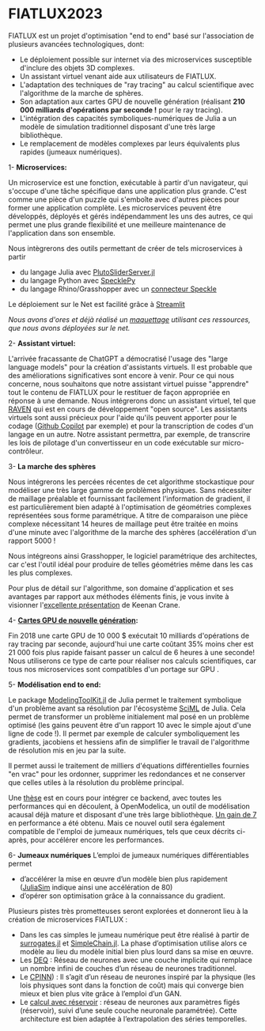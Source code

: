 # FIATLUX2023
FIATLUX est un projet d'optimisation "end to end" basé sur l'association de plusieurs avancées technologiques, dont:
- Le déploiement possible sur internet via des microservices susceptible d'inclure des objets 3D complexes.
- Un assistant virtuel venant aide aux utilisateurs de FIATLUX.
- L'adaptation des techniques de "ray tracing" au calcul scientifique avec l'algorithme de la marche de sphères.
- Son adaptation aux cartes GPU de nouvelle génération (réalisant **210 000 milliards d'opérations par seconde !** pour le ray tracing).
- L'intégration des capacités symboliques-numériques de Julia a un modèle de simulation traditionnel disposant d'une très large bibliothèque.
- Le remplacement de modèles complexes par leurs équivalents plus rapides (jumeaux numériques). 

1- **Microservices:** 

Un microservice est une fonction, exécutable à partir d'un navigateur, qui s'occupe d'une tâche spécifique dans une application plus grande. C'est comme une pièce d'un puzzle qui s'emboîte avec d'autres pièces pour former une application complète. Les microservices peuvent être développés, déployés et gérés indépendamment les uns des autres, ce qui permet une plus grande flexibilité et une meilleure maintenance de l'application dans son ensemble.

Nous intègrerons des outils permettant de créer de tels microservices à partir
- du langage Julia avec [PlutoSliderServer.jl](https://github.com/JuliaPluto/PlutoSliderServer.jl)
- du langage Python avec [SpecklePy](https://github.com/specklesystems/specklepy)
- du langage Rhino/Grasshopper avec un [connecteur Speckle](https://speckle.systems/tag/grasshopper/)

Le déploiement sur le Net est facilité grâce à [Streamlit](https://streamlit.io/)

*Nous avons d'ores et déjà réalisé un [maquettage](https://fiatluxweb.herokuapp.com/) utilisant ces ressources, que nous avons déployées sur le net.*

2- **Assistant virtuel:**

L'arrivée fracassante de ChatGPT a démocratisé l'usage des "large language models" pour la création d'assistants virtuels. Il est probable que des améliorations significatives sont encore à venir. Pour ce qui nous concerne, nous souhaitons que notre assistant virtuel puisse "apprendre" tout le contenu de FIATLUX pour le restituer de façon appropriée en réponse à une demande. Nous intégrerons donc un assistant virtuel, tel que [RAVEN](https://github.com/daveshap/raven) qui est en cours de développement "open source".
Les assistants virtuels sont aussi précieux pour l'aide qu'ils peuvent apporter pour le codage ([Github Copilot](https://github.com/features/copilot) par exemple) et pour la transcription de codes d'un langage en un autre. Notre assistant permettra, par exemple, de transcrire les lois de pilotage d'un convertisseur en un code exécutable sur micro-contrôleur.

3- **La marche des sphères**

Nous intégrerons les percées récentes de cet algorithme stockastique pour modéliser une très large gamme de problèmes physiques.
Sans nécessiter de maillage préalable et fournissant facilement l'information de gradient, il est particulièrement bien adapté à l'optimisation de géométries complexes représentées sous forme paramétrique. A titre de comparaison une pièce complexe nécessitant 14 heures de maillage peut être traitée en moins d'une minute avec l'algorithme de la marche des sphères (accélération d'un rapport 5000 !

Nous intégreons ainsi Grasshopper, le logiciel paramétrique des architectes, car c'est l'outil idéal pour produire de telles géométries même dans les cas les plus complexes. 

Pour plus de détail sur l'algorithme, son domaine d'application et ses avantages par rapport aux méthodes éléments finis, je vous invite à visionner l'[excellente présentation](https://cs.dartmouth.edu/wjarosz/publications/sawhneyseyb22gridfree.html) de Keenan Crane.

4- **[Cartes GPU de nouvelle génération](https://wccftech.com/nvidia-rtx-6000-ada-graphics-card-benchmarked-3dmark-72-percent-faster-vs-a6000-ampere/ ):**

Fin 2018 une carte GPU de 10 000 $ exécutait 10 milliards d'opérations de ray tracing par seconde, aujourd'hui une carte coûtant 35% moins cher est 21 000 fois plus rapide faisant passer un calcul de 6 heures à une seconde! Nous utiliserons ce type de carte pour réaliser nos calculs scientifiques, car tous nos microservices sont compatibles d'un portage sur GPU . 

5- **Modélisation end to end:**

Le package [ModelingToolKit.jl](https://github.com/SciML/ModelingToolkit.jl) de Julia permet le traitement symbolique d'un problème avant sa résolution par l'écosystème [SciML](https://sciml.ai/) de Julia. Cela permet de transformer un problème initialement mal posé en un problème optimisé (les gains peuvent être d'un rapport 10 avec le simple ajout d'une ligne de code !). Il permet par  exemple de calculer symboliquement les gradients, jacobiens et hessiens afin de simplifier le travail de l'algorithme de résolution mis en jeu par la suite. 

Il permet aussi le traitement de milliers d'équations différentielles fournies "en vrac" pour les ordonner, supprimer les redondances et ne conserver que celles utiles à la résolution du problème principal.

Une [thèse](https://ecp.ep.liu.se/index.php/modelica/article/view/186) est en cours pour intégrer ce backend, avec toutes les performances qui en découlent, à OpenModelica, un outil de modélisation acausal déjà mature et disposant d'une très large bibliothèque. [Un gain de 7](https://global.discourse-cdn.com/business5/uploads/julialang/original/3X/8/2/826e8936737aad3a6f105d3cd194e80f27816599.png) en performance a été obtenu. Mais ce nouvel outil sera également compatible de l'emploi de jumeaux numériques, tels que ceux décrits ci-après, pour accélérer encore les performances.

6- **Jumeaux numériques**
L’emploi de jumeaux numériques différentiables permet 
- d’accélérer la mise en œuvre d’un modèle bien plus rapidement ([JuliaSim](https://juliahub.com/products/juliasim/ ) indique ainsi une accélération de 80) 
- d’opérer son optimisation grâce à la connaissance du gradient. 

Plusieurs pistes très prometteuses seront explorées et donneront lieu à la création de microservices FIATLUX :

-	Dans les cas simples le jumeau numérique peut être réalisé à partir de [surrogates.jl](https://github.com/SciML/Surrogates.jl)  et [SimpleChain.jl](https://github.com/PumasAI/SimpleChains.jl). La phase d’optimisation utilise alors ce modèle au lieu du modèle initial bien plus lourd dans sa mise en œuvre. 
-	Les [DEQ](https://julialang.org/blog/2021/10/DEQ/ )   : Réseau de neurones avec une couche implicite qui remplace un nombre infini de couches d’un réseau de neurones traditionnel.
-	Le [CPINN](https://paperswithcode.com/paper/competitive-physics-informed-networks )) : Il s’agit d’un réseau de neurones inspiré par la physique (les lois physiques sont dans la fonction de coût) mais qui converge bien mieux et bien plus vite grâce à l’emploi d’un GAN.
-	Le [calcul avec réservoir](https://docs.sciml.ai/ReservoirComputing/dev/ ) : réseau de neurones aux paramètres figés (réservoir), suivi d’une seule couche neuronale paramétrée). Cette architecture est bien adaptée à l’extrapolation des séries temporelles. 



